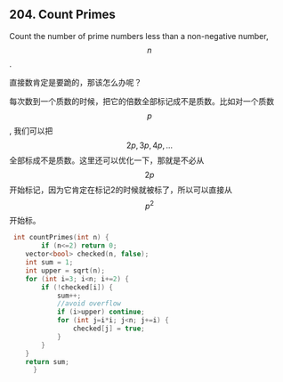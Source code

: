 ## **204. Count Primes**

Count the number of prime numbers less than a non-negative number, $$n$$.

直接数肯定是要跪的，那该怎么办呢？

每次数到一个质数的时候，把它的倍数全部标记成不是质数。比如对一个质数 $$p$$ , 我们可以把$$2p, 3p, 4p,...$$全部标成不是质数。这里还可以优化一下，那就是不必从$$2p$$ 开始标记，因为它肯定在标记2的时候就被标了，所以可以直接从 $$$$$$p^2$$ 开始标。

```cpp
 int countPrimes(int n) {
        if (n<=2) return 0;
    vector<bool> checked(n, false);
    int sum = 1;
    int upper = sqrt(n);
    for (int i=3; i<n; i+=2) {
        if (!checked[i]) {
            sum++;
            //avoid overflow
            if (i>upper) continue;
            for (int j=i*i; j<n; j+=i) {
                checked[j] = true;
            }
        }
    }
    return sum;
      }
```



